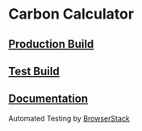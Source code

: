 # Carbon Calculator

## [Production Build](https://dashboard.sustainability.oregonstate.edu)

## [Test Build](http://energy-dashboard.s3-website-us-west-2.amazonaws.com)

## [Documentation](https://osusustainability.gitbook.io/energy-dashboard/frontend-documentation#energy-dashboard)

Automated Testing by [BrowserStack](https://www.browserstack.com)
